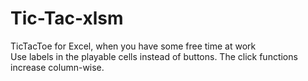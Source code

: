 # Tic-Tac-xlsm
TicTacToe for Excel, when you have some free time at work</br>
Use labels in the playable cells instead of buttons. The click functions increase column-wise.
